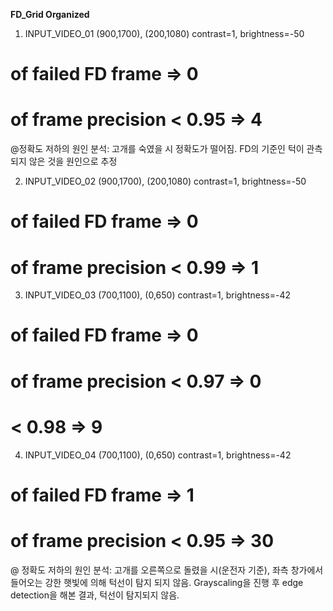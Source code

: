**FD_Grid Organized**

1. INPUT_VIDEO_01
(900,1700), (200,1080)
contrast=1, brightness=-50
# of failed FD frame => 0
# of frame precision < 0.95 => 4

@정확도 저하의 원인 분석: 고개를 숙였을 시 정확도가 떨어짐. FD의 기준인 턱이 관측되지 않은 것을 원인으로 추정

2. INPUT_VIDEO_02
(900,1700), (200,1080)
contrast=1, brightness=-50
# of failed FD frame => 0
# of frame precision < 0.99 => 1

3. INPUT_VIDEO_03
(700,1100), (0,650)
contrast=1, brightness=-42
# of failed FD frame => 0
# of frame precision < 0.97 => 0 
#                    < 0.98 => 9

4. INPUT_VIDEO_04
(700,1100), (0,650)
contrast=1, brightness=-42
# of failed FD frame => 1
# of frame precision < 0.95 => 30

@ 정확도 저하의 원인 분석: 고개를 오른쪽으로 돌렸을 시(운전자 기준), 좌측 창가에서 들어오는 강한 햇빛에 의해 턱선이 탐지 되지 않음. 
                         Grayscaling을 진행 후 edge detection을 해본 결과, 턱선이 탐지되지 않음. 
